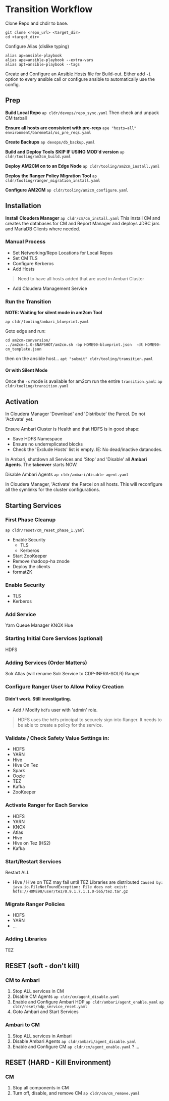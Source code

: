# Transition Workflow

Clone Repo and chdir to base.
```
git clone <repo_url> <target_dir>
cd <target_dir>
```

Configure Alias (dislike typing)
```
alias ap=ansible-playbook
alias ape=ansible-playbook --extra-vars
alias apt=ansible-playbook --tags
```

Create and Configure an [Ansible Hosts](../config/sample_env.yaml) file for Build-out.  Either add `-i` option to every ansible call or configure ansible to automatically use the config.

## Prep
**Build Local Repo**
`ap cldr/devops/repo_sync.yaml`
Then check and unpack CM tarball

**Ensure all hosts are consistent with pre-reqs**
`ape "hosts=all" environment/baremetal/os_pre_reqs.yaml`

**Create Backups**
`ap devops/db_backup.yaml`

**Build and Deploy Tools**
__SKIP IF USING MOD'd version__
`ap cldr/tooling/am2cm_build.yaml`

**Deploy AM2CM on to an Edge Node**
`ap cldr/tooling/am2cm_install.yaml`

**Deploy the Ranger Policy Migration Tool**
`ap cldr/tooling/ranger_migration_install.yaml`

**Configure AM2CM**
`ap cldr/tooling/am2cm_configure.yaml`

## Installation
**Install Cloudera Manager**
`ap cldr/cm/cm_install.yaml`
This install CM and creates the databases for CM and Report Manager and deploys JDBC jars and MariaDB Clients where needed.

### Manual Process
- Set Networking/Repo Locations for Local Repos
- Set CM TLS
- Configure Kerberos
- Add Hosts
> Need to have all hosts added that are used in Ambari Cluster
- Add Cloudera Management Service

### Run the Transition
**NOTE: Waiting for silent mode in am2cm Tool**

`ap cldr/tooling/ambari_blueprint.yaml`

Goto edge and run:
```
cd am2cm-conversion/
../am2cm-1.0-SNAPSHOT/am2cm.sh -bp HOME90-blueprint.json  -dt HOME90-cm_template.json
```
then on the ansible host...
`apt "submit" cldr/tooling/transition.yaml`


#### Or with Silent Mode
Once the `-s` mode is available for am2cm run the entire `transition.yaml`:
`ap cldr/tooling/transition.yaml` 

## Activation

In Cloudera Manager 'Download' and 'Distribute' the Parcel. Do not 'Activate' yet.

Ensure Ambari Cluster is Health and that HDFS is in good shape:
- Save HDFS Namespace
- Ensure no underreplicated blocks
- Check the 'Exclude Hosts' list is empty. IE: No dead/inactive datanodes.

In Ambari, shutdown all Services and 'Stop' and 'Disable' all **Ambari Agents**.  The **takeover** starts NOW.

Disable Ambari Agents
`ap cldr/ambari/disable-agent.yaml`

In Cloudera Manager, 'Activate' the Parcel on all hosts.  This will reconfigure all the symlinks for the cluster configurations.

## Starting Services

### First Phase Cleanup
`ap cldr/reset/cm_reset_phase_1.yaml`
- Enable Security
  - TLS
  - Kerberos
- Start ZooKeeper
- Remove /hadoop-ha znode
- Deploy the clients
- formatZK

### Enable Security
- TLS
- Kerberos

### Add Service
Yarn Queue Manager
KNOX
Hue

### Starting Initial Core Services (optional)
HDFS

### Adding Services (Order Matters)
Solr
Atlas (will rename Solr Service to CDP-INFRA-SOLR)
Ranger

### Configure Ranger User to Allow Policy Creation

#### Didn't work.  Still investigating.
- Add / Modify `hdfs` user with 'admin' role.
> HDFS uses the `hdfs` principal to securely sign into Ranger.  It needs to be able to create a policy for the service.

### Validate / Check Safety Value Settings in:
- HDFS
- YARN
- Hive
- Hive On Tez
- Spark
- Oozie
- TEZ
- Kafka
- ZooKeeper

### Activate Ranger for Each Service
- HDFS
- YARN
- KNOX
- Atlas
- Hive
- Hive on Tez (HS2)
- Kafka

### Start/Restart Services

Restart ALL
- Hive / Hive on TEZ may fail until TEZ Libraries are distributed
`Caused by: java.io.FileNotFoundException: File does not exist: hdfs://HOME90/user/tez/0.9.1.7.1.1.0-565/tez.tar.gz`

### Migrate Ranger Policies
- HDFS
- YARN
- ...

### Adding Libraries
TEZ



## RESET (soft - don't kill)

### CM to Ambari

1. Stop ALL services in CM
2. Disable CM Agents
    `ap cldr/cm/agent_disable.yaml`
3. Enable and Configure Ambari HDP
    `ap cldr/ambari/agent_enable.yaml`
    `ap cldr/reset/hdp_service_reset.yaml`
4. Goto Ambari and Start Services    

### Ambari to CM

1. Stop ALL services in Ambari
2. Disable Ambari Agents
    `ap cldr/ambari/agent_disable.yaml`
3. Enable and Configure CM
    `ap cldr/cm/agent_enable.yaml`
    ? ...

## RESET (HARD - Kill Environment)

### CM

1. Stop all components in CM
2. Turn off, disable, and remove CM
    `ap cldr/cm/cm_remove.yaml`




